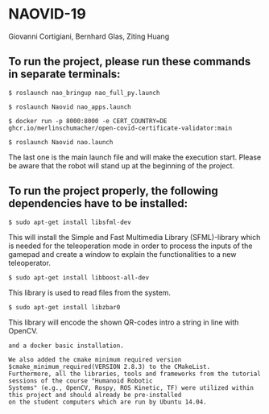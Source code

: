 # NAOVID-19
Giovanni Cortigiani, Bernhard Glas, Ziting Huang


## To run the project, please run these commands in separate terminals:

```
$ roslaunch nao_bringup nao_full_py.launch
```
```
$ roslaunch Naovid nao_apps.launch
```
```
$ docker run -p 8000:8000 -e CERT_COUNTRY=DE ghcr.io/merlinschumacher/open-covid-certificate-validator:main
```
```
$ roslaunch Naovid nao.launch
```

The last one is the main launch file and will make the execution start.
Please be aware that the robot will stand up at the beginning of the project.

## To run the project properly, the following dependencies have to be installed:
```
$ sudo apt-get install libsfml-dev
```
This will install the Simple and Fast Multimedia Library (SFML)-library which is needed for the teleoperation mode in order to process the inputs of the gamepad and create a window to explain the functionalities to a new teleoperator.
```
$ sudo apt-get install libboost-all-dev
```
This library is used to read files from the system.
```
$ sudo apt-get install libzbar0
```
This library will encode the shown QR-codes intro a string in line with OpenCV.
```
and a docker basic installation.

We also added the cmake minimum required version $cmake_minimum_required(VERSION 2.8.3) to the CMakeList. 
Furthermore, all the libraries, tools and frameworks from the tutorial sessions of the course "Humanoid Robotic
Systems" (e.g., OpenCV, Rospy, ROS Kinetic, TF) were utilized within this project and should already be pre-installed
on the student computers which are run by Ubuntu 14.04.
